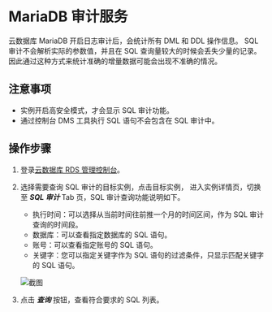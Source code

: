 # MariaDB 审计服务
云数据库 MariaDB 开启日志审计后，会统计所有 DML 和 DDL 操作信息。
SQL 审计不会解析实际的参数值，并且在 SQL 查询量较大的时候会丢失少量的记录。因此通过这种方式来统计准确的增量数据可能会出现不准确的情况。

## 注意事项
* 实例开启高安全模式，才会显示 SQL 审计功能。
* 通过控制台 DMS 工具执行 SQL 语句不会包含在 SQL 审计中。 

## 操作步骤
1. 登录[云数据库 RDS 管理控制台](https://rds-console.jdcloud.com/database)。  
2. 选择需要查询 SQL 审计的目标实例，点击目标实例， 进入实例详情页，切换至 ***SQL 审计*** Tab 页，SQL 审计查询功能说明如下。  
    * 执行时间：可以选择从当前时间往前推一个月的时间区间，作为 SQL 审计查询的时间段。
    * 数据库：可以查看指定数据库的 SQL 语句。
    * 账号：可以查看指定账号的 SQL 语句。
    * 关键字：您可以指定关键字作为 SQL 语句的过滤条件，只显示匹配关键字的 SQL 语句。

    ![截图](https://img1.jcloudcs.com/cms/0fb72d45-8e54-4ef9-a4c1-a1af3b66421020180319113956.png)

3. 点击 ***查询*** 按钮，查看符合要求的 SQL 列表。
